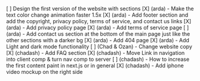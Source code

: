 [ ] Design the first version of the website with sections
  [X] (arda) - Make the text color change animation faster 1.5x
  [X] (arda) - Add footer section and add the copyright, privacy policy, terms of service, and contact us links
  [X] (arda) - Add privacy policy page
  [X] (arda) - Add terms of service page
  [ ] (arda) - Add contact us section at the bottom of the main page just like the other sections with a darker bg
  [X] (arda) - Add 404 page
  [X] (arda) - Add Light and dark mode functionality
  [ ] (Chad & Ozan) - Change website copy
  [X] (chadash) - Add FAQ section
[X] (chadash) - Move Link in navigation into client comp & turn nav comp to server
[ ] (chadash) - How to increase the first content paint in next.js or in general
  [X] (chadash) - Add iphone video mockup on the right side